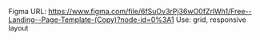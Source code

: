 Figma URL: https://www.figma.com/file/6fSuOv3rPj36wO0fZrlWh1/Free--Landing--Page-Template-(Copy)?node-id=0%3A1 
Use: grid, responsive layout 